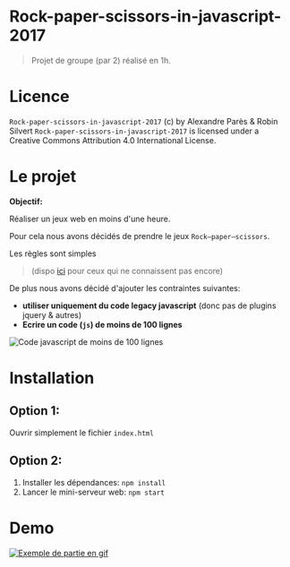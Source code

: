 # Rock-paper-scissors-in-javascript-2017
> Projet de groupe (par 2) réalisé en 1h.

# Licence
`Rock-paper-scissors-in-javascript-2017` (c) by Alexandre Parès & Robin Silvert
`Rock-paper-scissors-in-javascript-2017` is licensed under a
Creative Commons Attribution 4.0 International License.

# Le projet
**Objectif:**

Réaliser un jeux web en moins d'une heure.

Pour cela nous avons décidés de prendre le jeux `Rock–paper–scissors`.

Les règles sont simples
>(dispo [ici](https://en.wikipedia.org/wiki/Rock–paper–scissors) pour ceux qui ne connaissent pas encore)


De plus nous avons décidé d'ajouter les contraintes suivantes: 
* **utiliser uniquement du code legacy javascript** (donc pas de plugins jquery & autres)
* **Ecrire un code (`js`) de moins de 100 lignes**

![Code javascript de moins de 100 lignes](https://i.imgur.com/xhSE7tY.png)

# Installation
## Option 1: 
Ouvrir simplement le fichier `index.html`

## Option 2:
1. Installer les dépendances: `npm install`
2. Lancer le mini-serveur web: `npm start`

# Demo

[![Exemple de partie en gif](https://i.imgur.com/CBCvKF9.gif)](https://i.imgur.com/CBCvKF9.gifv)
